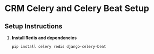 # CRM Celery and Celery Beat Setup

## Setup Instructions

1. **Install Redis and dependencies**
   ```bash
   pip install celery redis django-celery-beat
